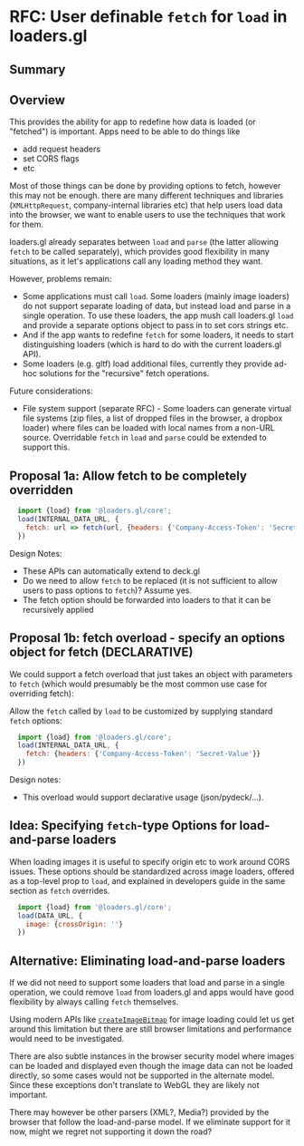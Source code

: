 # RFC: User definable `fetch` for `load` in loaders.gl

## Summary

## Overview

This provides the ability for app to redefine how data is loaded (or "fetched") is important. Apps need to be able to do things like
- add request headers
- set CORS flags
- etc

Most of those things can be done by providing options to fetch, however this may not be enough. there are many different techniques and libraries (`XMLHttpRequest`, company-internal libraries etc) that help users load data into the browser, we want to enable users to use the techniques that work for them.

loaders.gl already separates between `load` and `parse` (the latter allowing `fetch` to be called separately), which provides good flexibility in many situations, as it let's applications call any loading method they want.

However, problems remain:
- Some applications must call `load`. Some loaders (mainly image loaders) do not support separate loading of data, but instead load and parse in a single operation. To use these loaders, the app mush call loaders.gl `load` and provide a separate options object to pass in to set cors strings etc.
- And if the app wants to redefine `fetch` for some loaders, it needs to start distinguishing loaders (which is hard to do with the current loaders.gl API).
- Some loaders (e.g. gltf) load additional files, currently they provide ad-hoc solutions for the "recursive" fetch operations.

Future considerations:
- File system support (separate RFC) - Some loaders can generate virtual file systems (zip files, a list of dropped files in the browser, a dropbox loader) where files can be loaded with local names from a non-URL source. Overridable `fetch` in `load` and `parse` could be extended to support this.

## Proposal 1a: Allow fetch to be completely overridden

```js
  import {load} from '@loaders.gl/core';
  load(INTERNAL_DATA_URL, {
    fetch: url => fetch(url, {headers: {'Company-Access-Token': 'Secret-Value'}})
  })
```

Design Notes:
- These APIs can automatically extend to deck.gl
- Do we need to allow `fetch` to be replaced (it is not sufficient to allow users to pass options to `fetch`)? Assume yes.
- The fetch option should be forwarded into loaders to that it can be recursively applied


## Proposal 1b: fetch overload - specify an options object for fetch (DECLARATIVE)

We could support a fetch overload that just takes an object with parameters to `fetch` (which would presumably be the most common use case for overriding fetch):

Allow the `fetch` called by `load` to be customized by supplying standard `fetch` options:

```js
  import {load} from '@loaders.gl/core';
  load(INTERNAL_DATA_URL, {
    fetch: {headers: {'Company-Access-Token': 'Secret-Value'}}
  })
```

Design notes:
- This overload would support declarative usage (json/pydeck/...).


## Idea: Specifying `fetch`-type Options for load-and-parse loaders

When loading images it is useful to specify origin etc to work around CORS issues. These options should be standardized across image loaders, offered as a top-level prop to `load`, and explained in developers guide in the same section as `fetch` overrides.

```js
  import {load} from '@loaders.gl/core';
  load(DATA_URL, {
    image: {crossOrigin: ''}
  })
```

## Alternative: Eliminating load-and-parse loaders

If we did not need to support some loaders that load and parse in a single operation, we could remove `load` from loaders.gl and apps would have good flexibility by always calling `fetch` themselves.

Using modern APIs like [`createImageBitmap`](https://developer.mozilla.org/en-US/docs/Web/API/WindowOrWorkerGlobalScope/createImageBitmap) for image loading could let us get around this limitation but there are still browser limitations and performance would need to be investigated.

There are also subtle instances in the browser security model where images can be loaded and displayed even though the image data can not be loaded directly, so some cases would not be supported in the alternate model. Since these exceptions don't translate to WebGL they are likely not important.

There may however be other parsers (XML?, Media?) provided by the browser that follow the load-and-parse model. If we eliminate support for it now, might we regret not supporting it down the road?
